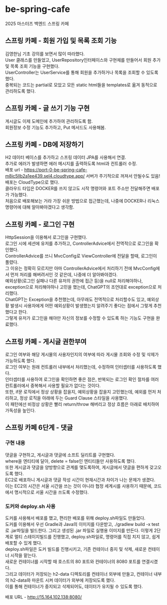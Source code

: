 # be-spring-cafe
2025 마스터즈 백엔드 스프링 카페
## 스프링 카페 - 회원 가입 및 목록 조회 기능
김영한님 기초 강의를 보면서 많이 따라했다.  
User 클래스를 만들었고, UserRepository인터페이스와 구현체를 만들어서 회원 추가 및 목록 조회 기능을 구현했다.  
UserController는 UserService를 통해 회원을 추가하거나 목록을 조회할 수 있도록 했다.  
중복되는 코드는 partial로 모았고 모든 static html들을 templates로 옮겨 동적으로 관리하도록 했다.  

## 스프링 카페 - 글 쓰기 기능 구현
게시글도 이제 도메인에 추가하여 관리하도록 함.  
회원정보 수정 기능도 추가하고, Put 메서드도 사용해봄.  

## 스프링 카페 - DB에 저장하기
H2 데이터 베이스를 추가하고 스프링 데이터 JPA를 사용해서 연결.  
추가로 에러가 발생하면 에러 메시지를 출력하도록 html과 컨트롤러 수정.  
배포 url - https://port-0-be-spring-cafe-m8ic5llb2a1ee439.sel4.cloudtype.app/
서버가 주기적으로 꺼져서 안될수도 있음!
배포는 CloudType으로 했다.  
클라우드 타입은 DOCKER를 쓰지 않고도 시작 명령어와 포트 주소만 전달해주면 배포가 가능했다.  
처음으로 배포해보는 거라 가장 쉬운 방법으로 접근했는데, 나중에 DOCKER나 리눅스 명령어에 대해 알아봐야겠다고 생각함.

## 스프링 카페 - 로그인 구현
HttpSession을 이용해서 로그인을 구현했다.  
로그인 시에 세션에 유저를 추가하고, ControllerAdvice에서 전역적으로 로그인을 확인했다.  
ControllerAdvice를 쓰니 MvcConfig로 ViewController에 전달을 할때, 로그인이 풀렸다.  
그 이유는 정확히 모르지만 아마 ControllerAdvice에서 처리하기 전에 MvcConfig에서 먼저 처리를 해버려서인 것 같은데, 나중에 더 알아봐야겠다.  
예외상황(로그인 실패나 다른 유저의 권한에 접근 등)을 null로 처리해야하나, exception으로 처리해야하나 고민을 했는데, ChatGPT의 조언대로 exception으로 처리했다.  
ChatGPT는 Exception을 추천했는데, 아무래도 전역적으로 처리할수도 있고, 예외상황 발생시 사용자에게 어떤 예외상황이 발생했는지 알려주기 좋다는 점에서 그렇게 추천했다고 한다.  
그렇게 유저가 로그인을 해야만 자신의 정보를 수정할 수 있도록 하는 기능도 구현을 완료했다.  

## 스프링 카페 - 게시글 권한부여
로그인 여부와 해당 게시물의 사용자인지의 여부에 따라 게시물 조회와 수정 및 삭제가 가능하도록 했다.  
로그인 여부는 원래 컨트롤러 내부에서 처리했는데, 수정하여 인터셉터를 사용하도록 했다.  
인터셉터를 사용하여 로그인을 확인하면 좋은 점은, 반복되는 로그인 확인 절차를 여러 컨트롤러에서 중복해서 사용할 필요가 없다는 것이다.  
또한, if문 로직에서 정상 상황을 잡을지, 예외상황을 잡을지 고민했는데, 예외를 먼저 처리하고, 정상 로직을 아래에 두는 Guard Clause 스타일을 사용했다.  
이 패턴에선 비정상 상황은 빨리 return/throw 해버리고 정상 흐름은 아래로 배치하여 가독성을 높인다.  

## 스프링 카페 6단계 - 댓글
### 구현 내용
댓글을 구현하고, 게시글과 댓글에 소프트 딜리트를 구현했다.   
where을 엔티티에 달아, delete = false인 엔티티들만 사용하도록 했다.  
또한 게시글과 댓글을 양방향으로 관계를 맺도록하여, 게시글에서 댓글을 편하게 갖고오도록 했다.  
EC2로 배포하니 게시글과 댓글 작성 시간이 현재시간과 차이가 나는 문제가 생겼다.  
이는 EC2의 시간은 서울 시간을 쓰는 것이 아니라 협정 세계시를 사용하기 때문에, 코드에서 명시적으로 서울 시간을 쓰도록 수정했다.  

### 도커와 deploy.sh 사용
도커를 사용해서 배포를 했고, 편리한 배포를 위해 deploy.sh파일도 만들었다.  
도커를 이용해서 우선 Gradle과 Java의 이미지를 다운받고, ./gradlew build -x test로 .jar파일을 빌드한다.
그리고 생성된 .jar 파일로 실행용 이미지를 만든다.
이렇게 2단계로 멀티 스테이지빌드를 진행했고, deploy.sh파일로, 명령어를 직접 치지 않고, 쉽게 배포할 수 있게 했다.  
deploy.sh파일은 도커 빌드를 진행시키고, 기존 컨테이너 중지 및 삭제, 새로운 컨테이너 시작을 맡는다.  
새로운 컨테이너를 시작할 때 호스트의 80 포트와 컨테이너의 8080 포트를 연결시켰다.   
그리고 데이터가 저장되는 h2-data 디렉토리를 컨테이너 외부에 만들고, 컨테이너 내부의 h2-data와 마운트 시켜 데이터가 외부에 저장되도록 했다.  
이를 통해 컨테이너가 중지되고 삭제되어도, 데이터가 유지될 수 있도록 했다.

배포 URL - http://15.164.102.138:8080/
